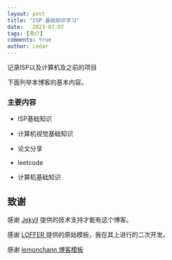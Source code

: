 ```yaml
---
layout: post
title: "ISP 基础知识学习"
date:   2023-07-07
tags: [简介]
comments: true
author: cedar
---
```


记录ISP以及计算机及之前的项目

<!-- more -->

下面列举本博客的基本内容。

### 主要内容

- ISP基础知识

- 计算机视觉基础知识

- 论文分享

- leetcode

- 计算机基础知识

  





## 致谢

感谢 [Jekyll](https://www.jekyll.com.cn/) 提供的技术支持才能有这个博客。

感谢 [LOFFER ](https://fromendworld.github.io/LOFFER/document/)提供的原始模板，我在其上进行的二次开发。

感谢 [lemonchann 博客模板](https://lemonchann.github.io/)